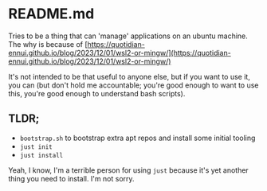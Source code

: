 # README.md

Tries to be a thing that can 'manage' applications on an ubuntu machine. The why is because of [https://quotidian-ennui.github.io/blog/2023/12/01/wsl2-or-mingw/](https://quotidian-ennui.github.io/blog/2023/12/01/wsl2-or-mingw/)

It's not intended to be that useful to anyone else, but if you want to use it, you can (but don't hold me accountable; you're good enough to want to use this, you're good enough to understand bash scripts).

## TLDR;

- `bootstrap.sh` to bootstrap extra apt repos and install some initial tooling
- `just init`
- `just install`

Yeah, I know, I'm a terrible person for using `just` because it's yet another thing you need to install. I'm not sorry.
